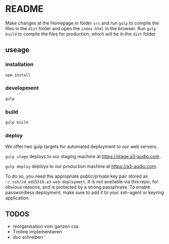 # README

Make changes at the Homepage in folder `src` and run `gulp` to compile the files in the `dist` folder and open the `index.html` in the browser. Run `gulp build` to compile the files for production, which will be in the `dist` folder.


## useage

### installation

```bash
npm install
```

### development

```bash
gulp
```

### build

```bash
gulp build
```

### deploy

We offer two gulp targets for automated deployment to our web servers.

`gulp stage` deploys to our staging machine at https://stage.a3-audio.com.

`gulp deploy` deploys to our production machine at https://a3-audio.com.

To do so, you need the appropriate public/private key pair stored as `~/.ssh/id_ed25519.a3-web-deployment`.
It is not available via this repo, for obvious reasons, and is protected by a strong passphrase.
To enable passwordless deployment, make sure to add it to your ssh-agent or keyring application.


## TODOS

- reorganisation vom ganzen css
- Timline implementieren
- doc schreiben
̀
